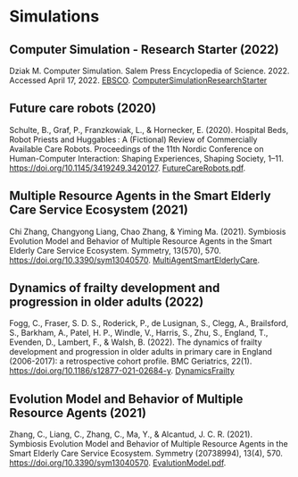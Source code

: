 # Simulations

## Computer Simulation - Research Starter (2022)

Dziak M. Computer Simulation. Salem Press Encyclopedia of Science. 2022. Accessed April 17, 2022. [EBSCO](https://search.ebscohost.com/login.aspx?direct=true&AuthType=sso&db=ers&AN=87321232&site=eds-live&scope=site). [ComputerSimulationResearchStarter](ComputerSimulationResearchStarter.docx)

## Future care robots (2020)

Schulte, B., Graf, P., Franzkowiak, L., & Hornecker, E. (2020). Hospital Beds, Robot Priests and Huggables : A (Fictional) Review of Commercially Available Care Robots. Proceedings of the 11th Nordic Conference on Human-Computer Interaction: Shaping Experiences, Shaping Society, 1–11. https://doi.org/10.1145/3419249.3420127. [FutureCareRobots.pdf](FutureCareRobots.pdf).

## Multiple Resource Agents in the Smart Elderly Care Service Ecosystem (2021)

Chi Zhang, Changyong Liang, Chao Zhang, & Yiming Ma. (2021). Symbiosis Evolution Model and Behavior of Multiple Resource Agents in the Smart Elderly Care Service Ecosystem. Symmetry, 13(570), 570. https://doi.org/10.3390/sym13040570. [MultiAgentSmartElderlyCare](MultiAgentSmartElderlyCare.pdf).

## Dynamics of frailty development and progression in older adults (2022)

Fogg, C., Fraser, S. D. S., Roderick, P., de Lusignan, S., Clegg, A., Brailsford, S., Barkham, A., Patel, H. P., Windle, V., Harris, S., Zhu, S., England, T., Evenden, D., Lambert, F., & Walsh, B. (2022). The dynamics of frailty development and progression in older adults in primary care in England (2006-2017): a retrospective cohort profile. BMC Geriatrics, 22(1). https://doi.org/10.1186/s12877-021-02684-y. [DynamicsFrailty](DynamicsFrailty.pdf)

## Evolution Model and Behavior of Multiple Resource Agents (2021)

Zhang, C., Liang, C., Zhang, C., Ma, Y., & Alcantud, J. C. R. (2021). Symbiosis Evolution Model and Behavior of Multiple Resource Agents in the Smart Elderly Care Service Ecosystem. Symmetry (20738994), 13(4), 570. https://doi.org/10.3390/sym13040570. [EvalutionModel.pdf](EvalutionModel.pdf).
